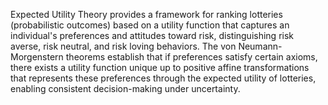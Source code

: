 Expected Utility Theory provides a framework for ranking lotteries (probabilistic outcomes) based on a utility function that captures an individual's preferences and attitudes toward risk, distinguishing risk averse, risk neutral, and risk loving behaviors. The von Neumann-Morgenstern theorems establish that if preferences satisfy certain axioms, there exists a utility function unique up to positive affine transformations that represents these preferences through the expected utility of lotteries, enabling consistent decision-making under uncertainty.
